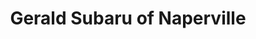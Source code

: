 ---
title: "Gerald Subaru of Naperville"
url: /naperville/gerald-subaru-of-naperville/
shop: Autohaus
---